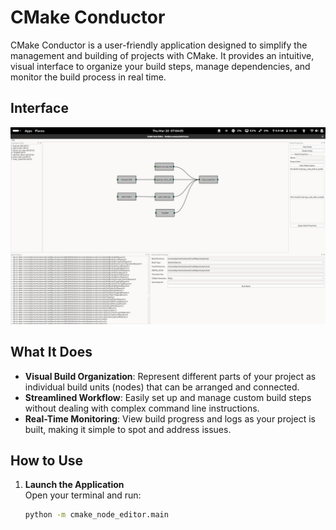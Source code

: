 # CMake Conductor

CMake Conductor is a user-friendly application designed to simplify the management and building of projects with CMake. It provides an intuitive, visual interface to organize your build steps, manage dependencies, and monitor the build process in real time.

## Interface
![screenshot](/assets/Screenshot.png)

## What It Does
- **Visual Build Organization**: Represent different parts of your project as individual build units (nodes) that can be arranged and connected.
- **Streamlined Workflow**: Easily set up and manage custom build steps without dealing with complex command line instructions.
- **Real-Time Monitoring**: View build progress and logs as your project is built, making it simple to spot and address issues.

## How to Use
1. **Launch the Application**  
   Open your terminal and run:
   ```bash
   python -m cmake_node_editor.main
